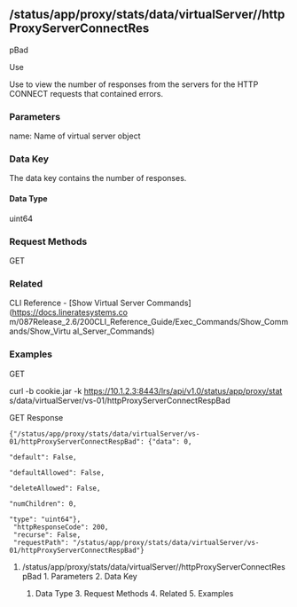 ## /status/app/proxy/stats/data/virtualServer/<name>/httpProxyServerConnectRes
pBad

Use

Use to view the number of responses from the servers for the HTTP CONNECT
requests that contained errors.

### Parameters

name: Name of virtual server object

### Data Key

The data key contains the number of responses.

#### Data Type

uint64

### Request Methods

GET

### Related

CLI Reference - [Show Virtual Server Commands](https://docs.lineratesystems.co
m/087Release_2.6/200CLI_Reference_Guide/Exec_Commands/Show_Commands/Show_Virtu
al_Server_Commands)

### Examples

GET

curl -b cookie.jar -k https://10.1.2.3:8443/lrs/api/v1.0/status/app/proxy/stat
s/data/virtualServer/vs-01/httpProxyServerConnectRespBad

GET Response

    
    
    {"/status/app/proxy/stats/data/virtualServer/vs-01/httpProxyServerConnectRespBad": {"data": 0,
                                                                                      "default": False,
                                                                                      "defaultAllowed": False,
                                                                                      "deleteAllowed": False,
                                                                                      "numChildren": 0,
                                                                                      "type": "uint64"},
     "httpResponseCode": 200,
     "recurse": False,
     "requestPath": "/status/app/proxy/stats/data/virtualServer/vs-01/httpProxyServerConnectRespBad"}
    

  1. /status/app/proxy/stats/data/virtualServer/<name>/httpProxyServerConnectRespBad
    1. Parameters
    2. Data Key
      1. Data Type
    3. Request Methods
    4. Related
    5. Examples

